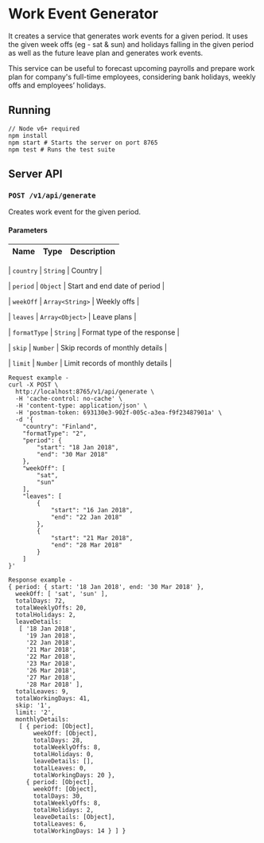 # Work Event Generator

It creates a service that generates work events for a given period. It uses the given week offs 
(eg - sat & sun) and holidays falling in the given period as well as the future leave plan and
generates work events.

This service can be useful to forecast upcoming payrolls and prepare work plan for company's  full-time employees, 
considering bank holidays, weekly offs and employees’ holidays. 

## Running

```
// Node v6+ required
npm install
npm start # Starts the server on port 8765
npm test # Runs the test suite
```

## Server API

### `POST /v1/api/generate`

Creates work event for the given period.


#### Parameters
| Name            | Type            | Description                                    |
|:----------------|:----------------|:-----------------------------------------------|

| `country`       | `String`        | Country                                        |

| `period`        | `Object`        | Start and end date of period                   |

| `weekOff`       | `Array<String>` | Weekly offs                                    |

| `leaves`        | `Array<Object>` | Leave plans                                    |

| `formatType`    | `String`        | Format type of the response                    |

| `skip`          | `Number`        | Skip records of monthly details                |

| `limit`         | `Number`        | Limit records of monthly details               |

```
Request example -
curl -X POST \
  http://localhost:8765/v1/api/generate \
  -H 'cache-control: no-cache' \
  -H 'content-type: application/json' \
  -H 'postman-token: 693130e3-902f-005c-a3ea-f9f23487901a' \
  -d '{
	"country": "Finland",
	"formatType": "2",
	"period": {
		"start": "18 Jan 2018",
		"end": "30 Mar 2018"
	},
	"weekOff": [
		"sat",
		"sun"
	],
	"leaves": [
		{
    		"start": "16 Jan 2018",
    		"end": "22 Jan 2018"
    	},
    	{
    		"start": "21 Mar 2018",
    		"end": "28 Mar 2018"
    	}
	]
}'
```
```
Response example -
{ period: { start: '18 Jan 2018', end: '30 Mar 2018' },
  weekOff: [ 'sat', 'sun' ],
  totalDays: 72,
  totalWeeklyOffs: 20,
  totalHolidays: 2,
  leaveDetails:
   [ '18 Jan 2018',
     '19 Jan 2018',
     '22 Jan 2018',
     '21 Mar 2018',
     '22 Mar 2018',
     '23 Mar 2018',
     '26 Mar 2018',
     '27 Mar 2018',
     '28 Mar 2018' ],
  totalLeaves: 9,
  totalWorkingDays: 41,
  skip: '1',
  limit: '2',
  monthlyDetails:
   [ { period: [Object],
       weekOff: [Object],
       totalDays: 28,
       totalWeeklyOffs: 8,
       totalHolidays: 0,
       leaveDetails: [],
       totalLeaves: 0,
       totalWorkingDays: 20 },
     { period: [Object],
       weekOff: [Object],
       totalDays: 30,
       totalWeeklyOffs: 8,
       totalHolidays: 2,
       leaveDetails: [Object],
       totalLeaves: 6,
       totalWorkingDays: 14 } ] }
```